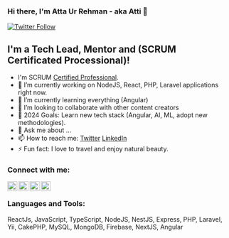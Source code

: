 ### Hi there, I'm Atta Ur Rehman - aka Atti 👋

[![Twitter Follow](https://img.shields.io/twitter/follow/web_engr_atta?color=1DA1F2&logo=twitter&style=for-the-badge)](https://twitter.com/intent/follow?original_referer=https%3A%2F%2Fgithub.com%2Fmuh-atta&screen_name=muh-atta)


## I'm a Tech Lead, Mentor and (SCRUM Certificated Processional)!

-    I'm SCRUM [Certified Professional](https://bcert.me/bc/html/show-badge.html?b=kgnystsz).
- 🔭 I’m currently working on NodeJS, React, PHP, Laravel applications right now.
- 🌱 I’m currently learning everything (Angular)
- 👯 I’m looking to collaborate with other content creators
- 🥅 2024 Goals: Learn new tech stack (Angular, AI, ML, adopt new methodologies).
- 💬 Ask me about ...
- 📫 How to reach me: [Twitter][twitter] [LinkedIn][linkedin]
- ⚡ Fun fact: I love to travel and enjoy natural beauty.

### Connect with me:

[<img align="left" alt="codeSTACKr | Twitter" width="22px" src="https://cdn.jsdelivr.net/npm/simple-icons@v3/icons/twitter.svg" />][twitter]
[<img align="left" alt="codeSTACKr | LinkedIn" width="22px" src="https://cdn.jsdelivr.net/npm/simple-icons@v3/icons/linkedin.svg" />][linkedin]
[<img align="left" alt="codeSTACKr | Instagram" width="22px" src="https://cdn.jsdelivr.net/npm/simple-icons@v3/icons/instagram.svg" />][instagram]
[<img align="left" alt="codeSTACKr | Youtube" width="22px" src="https://cdn.jsdelivr.net/npm/simple-icons@v3/icons/youtube.svg" />][youtube]
<br />

### Languages and Tools:
ReactJs, JavaScript, TypeScript, NodeJS, NestJS, Express, PHP, Laravel, Yii, CakePHP, MySQL, MongoDB, Firebase, NextJS, Angular
<br />
<br />

[twitter]: https://x.com/web_engr_atta 
[youtube]: https://www.youtube.com/@AttaUrRehman27 
[instagram]: https://www.instagram.com/attaurrehman27 
[linkedin]: https://www.linkedin.com/in/attaurrehman 
